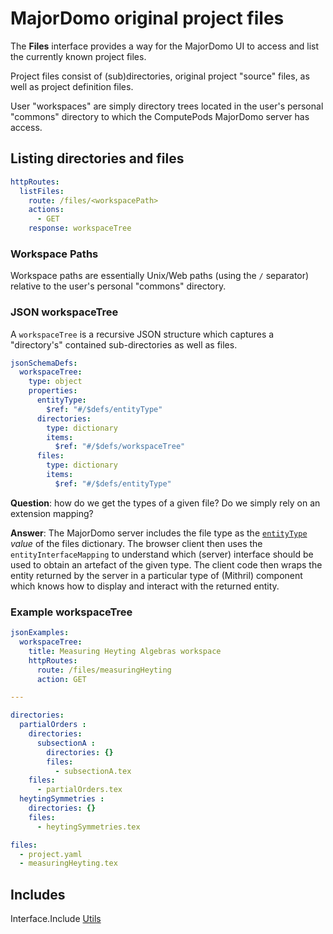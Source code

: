 # MajorDomo original project files

<!-- toc -->

The **Files** interface provides a way for the MajorDomo UI to access and 
list the currently known project files. 

Project files consist of (sub)directories, original project "source" 
files, as well as project definition files. 

User "workspaces" are simply directory trees located in the user's 
personal "commons" directory to which the ComputePods MajorDomo server has 
access. 

## Listing directories and files

```yaml
httpRoutes:
  listFiles:
    route: /files/<workspacePath>
    actions:
      - GET
    response: workspaceTree
```
### Workspace Paths

Workspace paths are essentially Unix/Web paths (using the `/` separator) 
relative to the user's personal "commons" directory. 

### JSON workspaceTree

A `workspaceTree` is a recursive JSON structure which captures a 
"directory's" contained sub-directories as well as files. 

```yaml
jsonSchemaDefs:
  workspaceTree:
    type: object
    properties:
      entityType: 
        $ref: "#/$defs/entityType"
      directories:
        type: dictionary
        items:
          $ref: "#/$defs/workspaceTree"
      files:
        type: dictionary
        items:
          $ref: "#/$defs/entityType"
```

**Question**: how do we get the types of a given file? Do we simply rely 
on an extension mapping? 

**Answer**: The MajorDomo server includes the file type as the 
[`entityType`](Utils.md#entity-types) *value* of the files dictionary. The 
browser client then uses the `entityInterfaceMapping` to understand which 
(server) interface should be used to obtain an artefact of the given type. 
The client code then wraps the entity returned by the server in a 
particular type of (Mithril) component which knows how to display and 
interact with the returned entity. 

### Example workspaceTree

```yaml
jsonExamples:
  workspaceTree:
    title: Measuring Heyting Algebras workspace
    httpRoutes:
      route: /files/measuringHeyting
      action: GET

---

directories:
  partialOrders :
    directories:
      subsectionA :
        directories: {}
        files:
          - subsectionA.tex
    files:
      - partialOrders.tex
  heytingSymmetries :
    directories: {}
    files:
      - heytingSymmetries.tex

files:
  - project.yaml
  - measuringHeyting.tex

```

## Includes

Interface.Include [Utils](Utils.md)